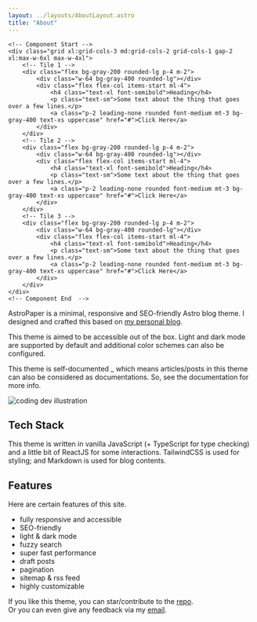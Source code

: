 ```yaml
---
layout: ../layouts/AboutLayout.astro
title: "About"
---
```


	<!-- Component Start -->
	<div class="grid xl:grid-cols-3 md:grid-cols-2 grid-cols-1 gap-2 xl:max-w-6xl max-w-4xl">
		<!-- Tile 1 -->
		<div class="flex bg-gray-200 rounded-lg p-4 m-2">
			<div class="w-64 bg-gray-400 rounded-lg"></div>
			<div class="flex flex-col items-start ml-4">
				<h4 class="text-xl font-semibold">Heading</h4>
				<p class="text-sm">Some text about the thing that goes over a few lines.</p>
				<a class="p-2 leading-none rounded font-medium mt-3 bg-gray-400 text-xs uppercase" href="#">Click Here</a>
			</div>
		</div>
		<!-- Tile 2 -->
		<div class="flex bg-gray-200 rounded-lg p-4 m-2">
			<div class="w-64 bg-gray-400 rounded-lg"></div>
			<div class="flex flex-col items-start ml-4">
				<h4 class="text-xl font-semibold">Heading</h4>
				<p class="text-sm">Some text about the thing that goes over a few lines.</p>
				<a class="p-2 leading-none rounded font-medium mt-3 bg-gray-400 text-xs uppercase" href="#">Click Here</a>
			</div>
		</div>
		<!-- Tile 3 -->
		<div class="flex bg-gray-200 rounded-lg p-4 m-2">
			<div class="w-64 bg-gray-400 rounded-lg"></div>
			<div class="flex flex-col items-start ml-4">
				<h4 class="text-xl font-semibold">Heading</h4>
				<p class="text-sm">Some text about the thing that goes over a few lines.</p>
				<a class="p-2 leading-none rounded font-medium mt-3 bg-gray-400 text-xs uppercase" href="#">Click Here</a>
			</div>
		</div>
	</div>
	<!-- Component End  -->

AstroPaper is a minimal, responsive and SEO-friendly Astro blog theme. I designed and crafted this based on [my personal blog](https://satnaing.dev/blog).

This theme is aimed to be accessible out of the box. Light and dark mode are supported by
default and additional color schemes can also be configured.

This theme is self-documented \_ which means articles/posts in this theme can also be considered as documentations. So, see the documentation for more info.

<div>
  <img src="/assets/dev.svg" class="sm:w-1/2 mx-auto" alt="coding dev illustration">
</div>

## Tech Stack

This theme is written in vanilla JavaScript (+ TypeScript for type checking) and a little bit of ReactJS for some interactions. TailwindCSS is used for styling; and Markdown is used for blog contents.

## Features

Here are certain features of this site.

- fully responsive and accessible
- SEO-friendly
- light & dark mode
- fuzzy search
- super fast performance
- draft posts
- pagination
- sitemap & rss feed
- highly customizable

If you like this theme, you can star/contribute to the [repo](https://github.com/satnaing/astro-paper).  
Or you can even give any feedback via my [email](mailto:contact@satnaing.dev).
